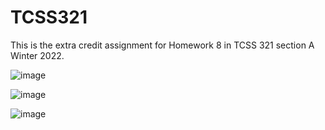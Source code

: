 # TCSS321
This is the extra credit assignment for Homework 8 in TCSS 321 section A Winter 2022.

![image](https://user-images.githubusercontent.com/101073142/156948961-58f8ce61-a5d2-4a90-a48d-d0f83d8a4304.png)

![image](https://user-images.githubusercontent.com/101073142/156948985-b131d4b4-9571-4e77-b526-f3885f8f2488.png)

![image](https://user-images.githubusercontent.com/101073142/156948996-a9ef29cd-1cfa-44e9-91cc-491847f1a583.png)
